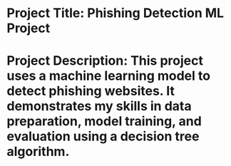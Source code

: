# Project Title: Phishing Detection ML Project
# Project Description: This project uses a machine learning model to detect phishing websites. It demonstrates my skills in data preparation, model training, and evaluation using a decision tree algorithm.

